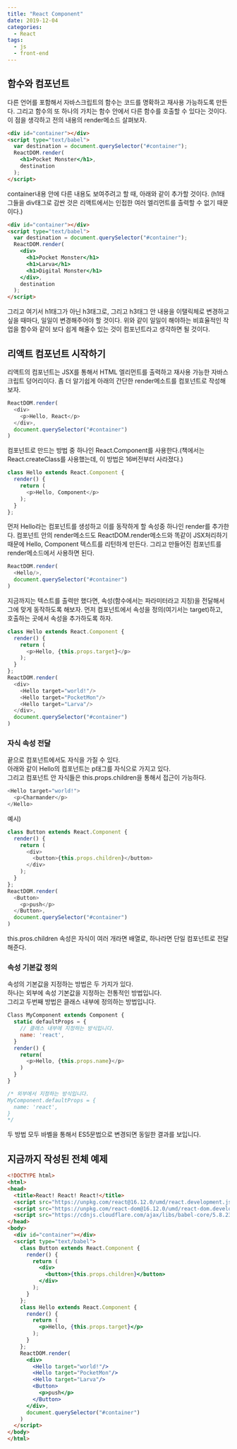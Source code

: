 ```yaml
---
title: "React Component"
date: 2019-12-04
categories:
  - React
tags:
  - js
  - front-end
---
```


## 함수와 컴포넌트

다른 언어를 포함해서 자바스크립트의 함수는 코드를 명확하고 재사용 가능하도록 만든다.
그리고 함수의 또 하나의 가치는 함수 안에서 다른 함수를 호출할 수 있다는 것이다.
이 점을 생각하고 전의 내용의 render메소드 살펴보자.

```html
<div id="container"></div>
<script type="text/babel">
  var destination = document.querySelector("#container");
  ReactDOM.render(
    <h1>Pocket Monster</h1>,
    destination
  );
</script>
```

container내용 안에 다른 내용도 보여주려고 할 때, 아래와 같이 추가할 것이다.
(h1태그들을 div태그로 감싼 것은 리액트에서는 인접한 여러 엘리먼트를 출력할 수 없기 때문이다.)

```html
<div id="container"></div>
<script type="text/babel">
  var destination = document.querySelector("#container");
  ReactDOM.render(
    <div>
      <h1>Pocket Monster</h1>
      <h1>Larva</h1>
      <h1>Digital Monster</h1>
    </div>,
    destination
  );
</script>
```

그리고 여기서 h1태그가 아닌 h3태그로, 그리고 h3태그 안 내용을 이탤릭체로 변경하고 싶을 때마다, 일일이 변경해주어야 할 것이다.
위와 같이 일일이 해야하는 비효율적인 작업을 함수와 같이 보다 쉽게 해줄수 있는 것이 컴포넌트라고 생각하면 될 것이다.

## 리액트 컴포넌트 시작하기

리액트의 컴포넌트는 JSX를 통해서 HTML 엘리먼트를 출력하고 재사용 가능한 자바스크립트 덩어리이다.
좀 더 알기쉽게 아래의 간단한 render메소트를 컴포넌트로 작성해보자.

```javascript
ReactDOM.render(
  <div>
    <p>Hello, React</p>
  </div>,
  document.querySelector("#container")
)
```

컴포넌트로 만드는 방법 중 하나인 React.Component를 사용한다.(책에서는 React.createClass를 사용했는데, 이 방법은 16버전부터 사라졌다.)

```javascript
class Hello extends React.Component {
  render() {
    return (
      <p>Hello, Component</p>
    );
  }
};
```

먼저 Hello라는 컴포넌트를 생성하고 이를 동작하게 할 속성중 하나인 render를 추가한다. 컴포넌트 안의 render메소드도 ReactDOM.render메소드와 똑같이 JSX처리하기 때문에 Hello, Component 텍스트를 리턴하게 만든다.
그리고 만들어진 컴포넌트를 render메소드에서 사용하면 된다.

```javascript
ReactDOM.render(
  <Hello/>,
  document.querySelector("#container")
)
```

지금까지는 텍스트를 출력만 했다면, 속성(함수에서는 파라미터라고 지칭)을 전달해서 그에 맞게 동작하도록 해보자.
먼저 컴포넌트에서 속성을 정의(여기서는 target)하고, 호출하는 곳에서 속성을 추가하도록 하자.

```javascript
class Hello extends React.Component {
  render() {
    return (
      <p>Hello, {this.props.target}</p>
    );
  }
};
ReactDOM.render(
  <div>
    <Hello target="world!"/>
    <Hello target="PocketMon"/>
    <Hello target="Larva"/>
  </div>,
  document.querySelector("#container")
)
```

### 자식 속성 전달

끝으로 컴포넌트에서도 자식을 가질 수 있다.  
아래와 같이 Hello의 컴포넌트는 p태그를 자식으로 가지고 있다.  
그리고 컴포넌트 안 자식들은 this.props.children을 통해서 접근이 가능하다.

```javascript
<Hello target="world!">
  <p>Charmander</p>
</Hello>
```

예시)

```javascript
class Button extends React.Component {
  render() {
    return (
      <div>
        <button>{this.props.children}</button>
      </div>
    );
  }
};
ReactDOM.render(
  <Button>
    <p>push</p>
  </Button>,
  document.querySelector("#container")
)
```

this.pros.children 속성은 자식이 여러 개라면 배열로, 하나라면 단일 컴포넌트로 전달해준다.

### 속성 기본값 정의

속성의 기본값을 지정하는 방법은 두 가지가 있다.  
하나는 외부에 속성 기본값을 지정하는 전통적인 방법입니다.  
그리고 두번째 방법은 클래스 내부에 정의하는 방법입니다.  

```javascript
Class MyComponent extends Component {
  static defaultProps = {
    // 클래스 내부에 지정하는 방식입니다.
    name: 'react',
  }
  render() {
    return(
      <p>Hello, {this.props.name}</p>
    )
  }
}

/* 외부에서 지정하는 방식입니다.
MyComponent.defaultProps = {
  name: 'react',
}
*/
```

두 방법 모두 바벨을 통해서 ES5문법으로 변경되면 동일한 결과를 보입니다.

## 지금까지 작성된 전체 예제

```html
<!DOCTYPE html>
<html>
<head>
  <title>React! React! React!</title>
  <script src="https://unpkg.com/react@16.12.0/umd/react.development.js"></script>
  <script src="https://unpkg.com/react-dom@16.12.0/umd/react-dom.development.js"></script>
  <script src="https://cdnjs.cloudflare.com/ajax/libs/babel-core/5.8.23/browser.min.js"></script>
</head>
<body>
  <div id="container"></div>
  <script type="text/babel">
    class Button extends React.Component {
      render() {
        return (
          <div>
            <button>{this.props.children}</button>
          </div>
        );
      }
    };
    class Hello extends React.Component {
      render() {
        return (
          <p>Hello, {this.props.target}</p>
        );
      }
    };
    ReactDOM.render(
      <div>
        <Hello target="world!"/>
        <Hello target="PocketMon"/>
        <Hello target="Larva"/>
        <Button>
          <p>push</p>
        </Button>
      </div>,
      document.querySelector("#container")
    )
  </script>
</body>
</html>
```
